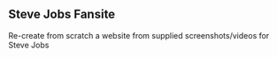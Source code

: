 ## Steve Jobs Fansite

Re-create from scratch a website from supplied screenshots/videos for Steve Jobs